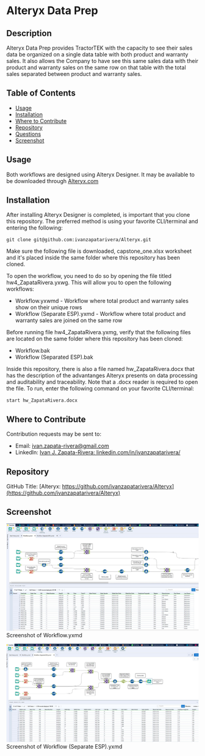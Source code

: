 # Alteryx Data Prep


## Description

Alteryx Data Prep provides TractorTEK with the capacity to see their sales data be organized on a single data table with both product and warranty sales.  It also allows the Company to have see this same sales data with their product and warranty sales on the same row on that table with the total sales separated between product and warranty sales.


## Table of Contents

* [Usage](#usage)
* [Installation](#installation)
* [Where to Contribute](#where-to-contribute)
* [Repository](#repository)
* [Questions](#questions)
* [Screenshot](#screenshot)


## Usage

Both workflows are designed using Alteryx Designer. It may be available to be downloaded through [Alteryx.com](https://www.alteryx.com/designer-trial/free-trial-alteryx)


## Installation

After installing Alteryx Designer is completed, is important that you clone this repository.  The preferred method is using your favorite CLI/terminal and entering the following:

    git clone git@github.com:ivanzapatarivera/Alteryx.git

Make sure the following file is downloaded, capstone_one.xlsx worksheet and it's placed inside the same folder where this repository has been cloned. 

To open the workflow, you need to do so by opening the file titled hw4_ZapataRivera.yxwg. This will allow you to open the following workflows:

* Workflow.yxwmd - Workflow where total product and warranty sales show on their unique rows
* Workflow (Separate ESP).yxmd - Workflow where total product and warranty sales are joined on the same row

Before running file hw4_ZapataRivera.yxmg, verify that the following files are located on the same folder where this repository has been cloned:

* Workflow.bak
* Workflow (Separated ESP).bak

Inside this repository, there is also a file named hw_ZapataRivera.docx that has the description of the advantanges Alteryx presents on data processing and auditability and traceability. Note that a .docx reader is required to open the file.  To run, enter the following command on your favorite CLI/terminal:

    start hw_ZapataRivera.docx 


## Where to Contribute

Contribution requests may be sent to:

* Email: [ivan.zapata-rivera@gmail.com](mailto:ivan.zapata-rivera@gmail.com)
* LinkedIn: [Ivan J. Zapata-Rivera: linkedin.com/in/ivanzapatarivera/](https://www.linkedin.com/in/ivanzapatarivera/)


## Repository

GitHub Title: [Alteryx: https://github.com/ivanzapatarivera/Alteryx](https://github.com/ivanzapatarivera/Alteryx)


## Screenshot


![Getting_Started](screenshot1.JPG)
Screenshot of Workflow.yxmd


![Getting_Started](screenshot2.JPG)
Screenshot of Workflow (Separate ESP).yxmd

